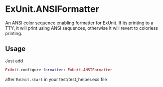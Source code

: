 # ExUnit.ANSIFormatter

An ANSI color sequence enabling formatter for ExUnit. If its printing to a TTY, it will print using ANSI sequences, otherwise it will revert to colorless printing.

## Usage

Just add

```elixir
ExUnit.configure formatter: ExUnit.ANSIFormatter
```

after `ExUnit.start` in your test/test_helper.exs file
